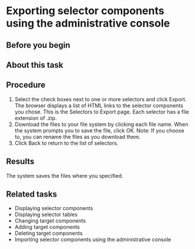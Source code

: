<!-- image -->

# Exporting selector components using the administrative console

## Before you begin

## About this task

## Procedure

1. Select the check boxes next to one or more selectors and
click Export. The browser
displays a list of HTML links to the selector components you chose.
This is the Selectors to Export page. Each selector has a file extension
of .zip.
2. Download the files to your file system by clicking each
file name. When the system prompts you to save the file, click OK.
Note: If you choose to, you can rename the files as you download
them.
3. Click Back to return to the list
of selectors.

## Results

The system saves the files where you specified.

## Related tasks

- Displaying selector components
- Displaying selector tables
- Changing target components
- Adding target components
- Deleting target components
- Importing selector components using the administrative console